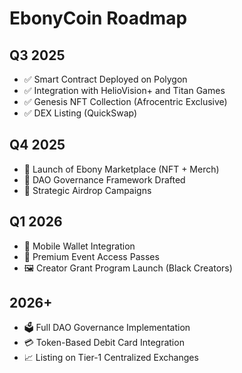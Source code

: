 # EbonyCoin Roadmap

## Q3 2025
- ✅ Smart Contract Deployed on Polygon
- ✅ Integration with HelioVision+ and Titan Games
- ✅ Genesis NFT Collection (Afrocentric Exclusive)
- ✅ DEX Listing (QuickSwap)

## Q4 2025
- 🔄 Launch of Ebony Marketplace (NFT + Merch)
- 🔄 DAO Governance Framework Drafted
- 🔄 Strategic Airdrop Campaigns

## Q1 2026
- 📱 Mobile Wallet Integration
- 🎫 Premium Event Access Passes
- 🖼️ Creator Grant Program Launch (Black Creators)

## 2026+
- 🗳️ Full DAO Governance Implementation
- 💳 Token-Based Debit Card Integration
- 📈 Listing on Tier-1 Centralized Exchanges

